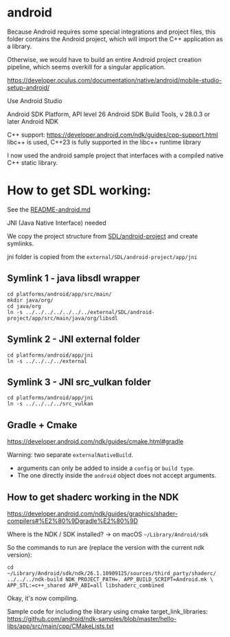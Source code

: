 # android

Because Android requires some special integrations and project files,
this folder contains the Android project, which will import the C++
application as a library. 

Otherwise, we would have to build an entire Android project creation 
pipeline, which seems overkill for a singular application. 

https://developer.oculus.com/documentation/native/android/mobile-studio-setup-android/

Use Android Studio

Android SDK Platform, API level 26
Android SDK Build Tools, v 28.0.3 or later
Android NDK

C++ support:
https://developer.android.com/ndk/guides/cpp-support.html
libc++ is used, C++23 is fully supported in the libc++ runtime library

I now used the android sample project that interfaces with a compiled native C++ static library. 

# How to get SDL working:
See the [README-android.md](../external/SDL/docs/README-android.md)

JNI (Java Native Interface) needed

We copy the project structure from [SDL/android-project](../external/SDL/android-project) and create
symlinks. 

jni folder is copied from the `external/SDL/android-project/app/jni`

## Symlink 1 - java libsdl wrapper

```shell
cd platforms/android/app/src/main/
mkdir java/org/
cd java/org
ln -s ../../../../../../../external/SDL/android-project/app/src/main/java/org/libsdl
```

## Symlink 2 - JNI external folder
```shell
cd platforms/android/app/jni
ln -s ../../../../external
```

## Symlink 3 - JNI src_vulkan folder
```shell
cd platforms/android/app/jni
ln -s ../../../../src_vulkan
```

## Gradle + Cmake
https://developer.android.com/ndk/guides/cmake.html#gradle

Warning: two separate `externalNativeBuild`.

- arguments can only be added to inside a `config` or `build type`. 
- The one directly inside the `android` object does not accept arguments. 

## How to get shaderc working in the NDK
https://developer.android.com/ndk/guides/graphics/shader-compilers#%E2%80%9Dgradle%E2%80%9D

Where is the NDK / SDK installed? -> on macOS `~/Library/Android/sdk`

So the commands to run are (replace the version with the current ndk version): 
```shell
cd ~/Library/Android/sdk/ndk/26.1.10909125/sources/third_party/shaderc/
../../../ndk-build NDK_PROJECT_PATH=. APP_BUILD_SCRIPT=Android.mk \
APP_STL:=c++_shared APP_ABI=all libshaderc_combined
```

Okay, it's now compiling. 

Sample code for including the library using cmake target_link_libraries:
https://github.com/android/ndk-samples/blob/master/hello-libs/app/src/main/cpp/CMakeLists.txt